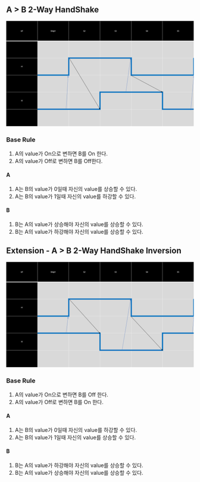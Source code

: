 
## A > B 2-Way HandShake

![ABchart](IMG/ABTimeChart.PNG)
### Base Rule
1. A의 value가 On으로 변하면 B를 On 한다.
2. A의 value가 Off로 변하면 B를 Off한다.


#### A 
1. A는 B의 value가 0일때 자신의 value를 상승할 수 있다.
2. A는 B의 value가 1일때 자신의 value를 하강할 수 있다.
#### B 
1. B는 A의 value가 상승해야 자신의 value를 상승할 수 있다.
2. B는 A의 value가 하강해야 자신의 value를 상승할 수 있다.



## Extension - A > B 2-Way HandShake Inversion

![ABchart](IMG/ABTimeChart2.PNG)

### Base Rule
1. A의 value가 On으로 변하면 B를 Off 한다.
2. A의 value가 Off로 변하면 B를 On 한다.
   
#### A 
1. A는 B의 value가 0일때 자신의 value를 하강할 수 있다.
2. A는 B의 value가 1일때 자신의 value를 상승할 수 있다.
#### B 
1. B는 A의 value가 하강해야 자신의 value를 상승할 수 있다.
2. B는 A의 value가 상승해야 자신의 value를 상승할 수 있다.
